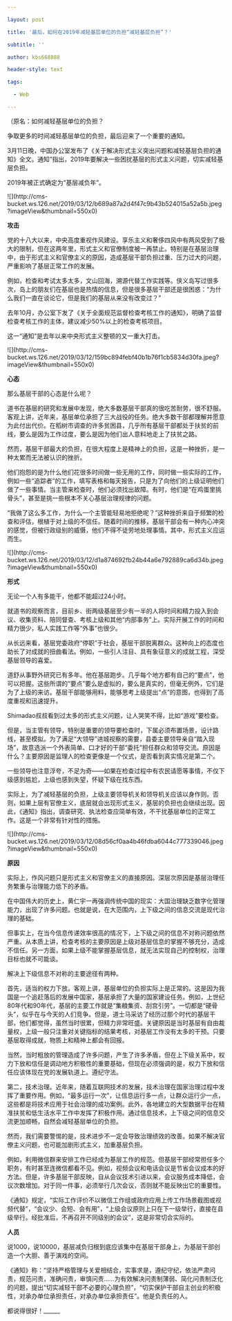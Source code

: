 ---
layout: post
title: '最后，如何在2019年减轻基层单位的负担“减轻基层负担”？'
subtitle: ''
author: kbs668888
header-style: text
tags:
  - Web
---
（原名：如何减轻基层单位的负担？

争取更多的时间减轻基层单位的负担，最后迎来了一个重要的通知。

3月11日晚，中国办公室发布了《关于解决形式主义突出问题和减轻基层负担的通知》全文。通知”指出，2019年要解决一些困扰基层的形式主义问题，切实减轻基层负担。

2019年被正式确定为“基层减负年”。

![](http://cms-
bucket.ws.126.net/2019/03/12/b689a87a2d4f47c9b43b524015a52a5b.jpeg?imageView&thumbnail=550x0)  

 **攻击**

党的十八大以来，中央高度重视作风建设。享乐主义和奢侈四风中有两风受到了极大的限制，但在这两年里，形式主义和官僚制度被一再禁止。特别是在基层治理中，由于形式主义和官僚主义的原因，造成基层干部负担过重、压力过大的问题，严重影响了基层正常工作的发展。

例如，检查和考试太多太多，文山回海，溯源代替工作实践等。侠义岛写过很多次，岛上的朋友们在基层也是热情的信息，但是很多基层干部还是很困惑：“为什么我们一直在谈论它，但是我们的基层从来没有改变过？”

去年10月，办公室下发了《关于全面规范监督检查考核工作的通知》，明确了监督检查考核工作的主体，建议减少50%以上的检查考核项目。

这一“通知”是去年以来中央形式主义整顿的又一重大打击。

![](http://cms-
bucket.ws.126.net/2019/03/12/159bc894febf40b1b76f1cb5834d30fa.jpeg?imageView&thumbnail=550x0)  

 **心态**

那么基层干部的心态是什么呢？

道书在基层的研究和发展中发现，绝大多数基层干部真的很吃苦耐劳，很不舒服。客观上讲，近年来，基层单位承担了三大战役的任务。绝大多数干部都理解并愿意为此付出代价。在稻树市调查的许多贫困县，几乎所有基层干部都处于扶贫的前线，要么是因为工作过度，要么是因为他们出人意料地走上了扶贫之路。

然而，基层干部最大的负担，在很大程度上是精神上的负担，这是一种挫折，是一种太累而无法被认识的挫折。

他们抱怨的是为什么他们花很多时间做一些无用的工作，同时做一些实际的工作，例如一些“追踪者”的工作，填写表格和每天报告，只是为了向他们的上级证明他们做了一些事情。当主管来检查时，他们必须找出故障。有时，他们是“在鸡蛋里挑骨头”，甚至是挑一些根本不关心基层治理规律的问题。

“我做了这么多工作，为什么一个主管能轻易地拒绝呢？”这种挫折来自于频繁的检查和评估，根植于对上级的不信任。随着时间的推移，基层干部会有一种内心冲突的感觉，但被行政级别的威慑，他们不得不徒劳地处理事情。其中，形式主义应运而生。

![](http://cms-
bucket.ws.126.net/2019/03/12/d1a874692fb24b44a6e792889ca6d34b.jpeg?imageView&thumbnail=550x0)  

 **形式**

无论一个人有多能干，他都不能超过24小时。

就道书的观察而言，目前乡、街两级基层至少有一半的人将时间和精力投入到会议、收集资料、陪同督查、考核上级和其他“内部事务”上。实际开展工作的时间和精力很少，私人实践工作等“外事”也很少。

从长远来看，基层党委政府“停职”于社会，基层干部脱离群众。这种向上的态度也助长了对成就的扭曲看法。例如，一些引人注目、具有象征意义的成就工程，深受基层领导的喜爱。

道舒从事野外研究已有多年。他在基层跑步。几乎每个地方都有自己的“要点”，他可以把握。这些所谓的“要点”要么是虚拟的，要么是真实的，但毫无例外，它们是为了上级的来访。基层干部能够用料，能够思考上级提出“点”的意图，也得到了高度重视和迅速提升。

Shimadao叔叔看到过太多的形式主义问题，让人哭笑不得，比如“游戏”要检查。

但是，当主管有领导，特别是重要的领导要检查时，下属必须布置场景，设计路线，甚至模拟。为了满足“大领导”进城视察的需要，县委主要领导亲自“踏入现场”，故意选派一个外表简单、口才好的干部“委托”担任群众和领导交流。原因是什么？主要原因是监理人的检查更像是一个仪式，是否看到真实情况是第二个。

一些领导也注意浮夸，不足为奇——如果在检查过程中有农民请愿等事情，不仅下级感到尴尬，上级也感到失望，怀疑下级在找东西。

实际上，为了减轻基层的负担，上级主要领导机关和领导机关应该以身作则。否则，如果上层有官僚主义，底层就会出现形式主义，基层的负担也会继续出现。因此，《通知》指出，调查研究、执法检查应简单有效，不干扰基层单位的正常工作。这是一个非常有针对性的措施。

![](http://cms-
bucket.ws.126.net/2019/03/12/08d56cf0aa4b46fdba6044c777339046.jpeg?imageView&thumbnail=550x0)  

 **原因**

实际上，作风问题只是形式主义和官僚主义的直接原因。深层次原因是基层治理任务繁重与治理能力低下的矛盾。

在中国伟大的历史上，黄仁宇一再强调传统中国的现实：大国治理缺乏数字化管理能力，出现了许多问题。也就是说，在大范围内，上下级之间的信息交流是现代治理的基础。

但事实上，在当今信息传递效率很高的情况下，上下级之间的信息不对称问题依然严重。从本质上讲，检查考核的主要原因是上级对基层信息的掌握不够充分，造成不信任。另一方面，如果上级不能掌握基层信息，就无法实现自己的控制权，治理目标也就不可能谈。

解决上下级信息不对称的主要途径有两种。

首先，适当的权力下放。客观上讲，基层单位的负担实际上是正常的。这是因为我国是一个追赶落后的发展中国家，基层承担了大量的国家建设任务。例如，上世纪80年代和90年代，基层的主要工作就是“集粮集资、刮宫引劳”。一切都是“硬骨头”，似乎在与今天的人们竞争。但是，道士马采访了经历过那个时代的基层干部，他们都觉得，虽然当时很累，但精力非常旺盛。关键原因是当时基层有自由裁量权，上级一般只注重对关键指标的结果考核，对基层工作没有太多的干预。只要基层取得成就，物质上和精神上都会有回报。

当然，当时粗放的管理造成了许多问题，产生了许多矛盾，但在上下级关系中，权力下放和信任是调动地方积极性的重要基础，但现在必须强调的是，权力下放和信任应该体现在党的发展轨道上。遵纪守法。

第二，技术治理。近年来，随着互联网技术的发展，技术治理在国家治理过程中发挥了重要作用。例如，“最多运行一次”，让信息运行多一点，让群众运行少一点，这些都是将技术应用于社会治理的成功案例。此外，各地建立的大型数据平台在精准扶贫和低生活水平工作中发挥了积极作用。通过信息技术，上下级之间的信息交流更加顺畅，自然会减轻基层单位的负担。

然而，我们需要警惕的是，技术进步不一定会导致治理绩效的改善。如果不解决官僚主义问题，也可能加剧形式主义，加重基层负担。

例如，利用微信群来安排工作已经成为基层工作的规范。但基层干部经常担任多个职务，有时甚至连微信都看不见。例如，视频会议和电话会议是节省会议成本的好方法。但是，许多基层干部反映，自从会议技术引进以来，会议服务成本降低，会议次数增加。对于同一件事，必须举行几次会议，否则就不能反映出它的重要性。

《通知》规定，“实际工作评价不以微信工作组或政府应用上传工作场景截图或视频代替”，“会议少、会短、会有用”，“上级会议原则上只在下一级举行，直接在县级举行。经批准后，不再召开不同级别的会议”，这是非常切合实际的。

 **人员**

说1000，说10000，基层减负归根到底应该集中在基层干部身上，为基层干部创造一个大胆、善于演戏的空间。

《通知》称：“坚持严格管理与关爱相结合，实事求是，遵纪守纪，依法严肃问责，规范问责，准确问责，审慎问责……为有效解决问责制薄弱、简化问责制泛化的问题，提出“切实减轻干部不必要的心理负担”，“切实保护干部自主创业的积极性，对承办单位承担责任，对承办单位承担责任”。他是负责任的人。

都说得很好！______

